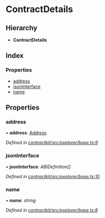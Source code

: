 # ContractDetails

## Hierarchy

* **ContractDetails**

## Index

### Properties

* [address]()
* [jsonInterface]()
* [name]()

## Properties

### address

• **address**: [_Address_](_base_.md#address)

_Defined in_ [_contractkit/src/explorer/base.ts:9_](https://github.com/celo-org/celo-monorepo/blob/master/packages/contractkit/src/explorer/base.ts#L9)

### jsonInterface

• **jsonInterface**: _ABIDefinition\[\]_

_Defined in_ [_contractkit/src/explorer/base.ts:10_](https://github.com/celo-org/celo-monorepo/blob/master/packages/contractkit/src/explorer/base.ts#L10)

### name

• **name**: _string_

_Defined in_ [_contractkit/src/explorer/base.ts:8_](https://github.com/celo-org/celo-monorepo/blob/master/packages/contractkit/src/explorer/base.ts#L8)

